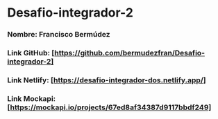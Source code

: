 # Desafio-integrador-2

### Nombre: Francisco Bermúdez
### Link GitHub: [https://github.com/bermudezfran/Desafio-integrador-2]
### Link Netlify: [https://desafio-integrador-dos.netlify.app/]
### Link Mockapi: [https://mockapi.io/projects/67ed8af34387d9117bbdf249]